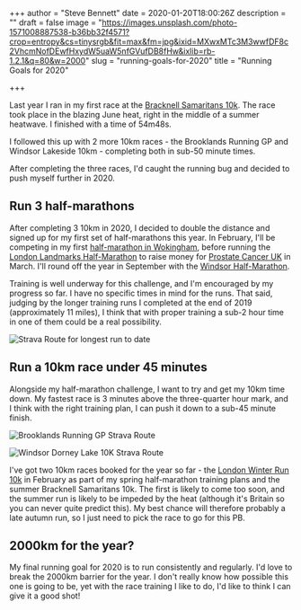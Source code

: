 +++
author = "Steve Bennett"
date = 2020-01-20T18:00:26Z
description = ""
draft = false
image = "https://images.unsplash.com/photo-1571008887538-b36bb32f4571?crop=entropy&cs=tinysrgb&fit=max&fm=jpg&ixid=MXwxMTc3M3wwfDF8c2VhcmNofDEwfHxydW5uaW5nfGVufDB8fHw&ixlib=rb-1.2.1&q=80&w=2000"
slug = "running-goals-for-2020"
title = "Running Goals for 2020"

+++


Last year I ran in my first race at the [Bracknell Samaritans 10k](https://www.bracknellsamaritansrun.co.uk/). The race took place in the blazing June heat, right in the middle of a summer heatwave. I finished with a time of 54m48s. 

I followed this up with 2 more 10km races - the Brooklands Running GP and Windsor Lakeside 10km - completing both in sub-50 minute times.

After completing the three races, I'd caught the running bug and decided to push myself further in 2020.

## Run 3 half-marathons

After completing 3 10km in 2020, I decided to double the distance and signed up for my first set of half-marathons this year. In February, I'll be competing in my first [half-marathon in Wokingham](https://wokinghamhalf.co.uk/), before running the [London Landmarks Half-Marathon](https://www.llhm.co.uk/) to raise money for [Prostate Cancer UK](http://www.supportsteve.co.uk) in March. I'll round off the year in September with the [Windsor Half-Marathon](https://www.runwindsor.com/). 

Training is well underway for this challenge, and I'm encouraged by my progress so far. I have no specific times in mind for the runs. That said, judging by the longer training runs I completed at the end of 2019 (approximately 11 miles), I think that with proper training a sub-2 hour time in one of them could be a real possibility.

![Strava Route for longest run to date](__GHOST_URL__/content/images/2021/02/inshot_20200120_144231794.jpg)

## Run a 10km race under 45 minutes

Alongside my half-marathon challenge, I want to try and get my 10km time down. My fastest race is 3 minutes above the three-quarter hour mark, and I think with the right training plan, I can push it down to a sub-45 minute finish.

![Brooklands Running GP Strava Route](__GHOST_URL__/content/images/2021/02/strava4562617945943760456.jpg)

![Windsor Dorney Lake 10K Strava Route](__GHOST_URL__/content/images/2021/02/strava5840033597843470785.jpg)

I've got two 10km races booked for the year so far - the [London Winter Run 10k](https://www.londonwinterrun.co.uk/) in February as part of my spring half-marathon training plans and the summer Bracknell Samaritans 10k. The first is likely to come too soon, and the summer run is likely to be impeded by the heat (although it's Britain so you can never quite predict this). My best chance will therefore probably a late autumn run, so I just need to pick the race to go for this PB.

##  2000km for the year?

My final running goal for 2020 is to run consistently and regularly. I'd love to break the 2000km barrier for the year. I don't really know how possible this one is going to be, yet with the race training I like to do, I'd like to think I can give it a good shot!




